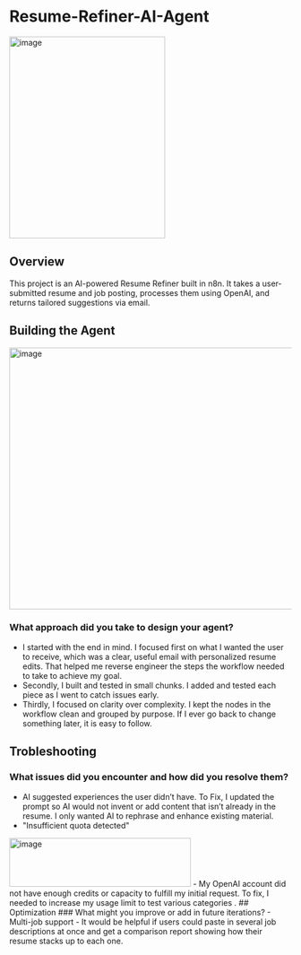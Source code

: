 # Resume-Refiner-AI-Agent
<img width="278" height="360" alt="image" src="https://github.com/user-attachments/assets/ad2f7b3a-1a4d-4b2e-aeec-23ee9a252b8e" />

## Overview
This project is an AI-powered Resume Refiner built in n8n. It takes a user-submitted resume and job posting, processes them using OpenAI, and returns tailored suggestions via email.
## Building the Agent
<img width="1158" height="467" alt="image" src="https://github.com/user-attachments/assets/bb37e86b-b8c7-4bc5-8ee4-5aff469d1df0" />

### What approach did you take to design your agent? 
- I started with the end in mind. I focused first on what I wanted the user to receive, which was a clear, useful email with personalized resume edits. That helped me reverse engineer the steps the workflow needed to take to achieve my goal.
- Secondly, I built and tested in small chunks. I added and tested each piece as I went to catch issues early.
- Thirdly, I focused on clarity over complexity. I kept the nodes in the workflow clean and grouped by purpose. If I ever go back to change something later, it is easy to follow.
## Trobleshooting
### What issues did you encounter and how did you resolve them?
- AI suggested experiences the user didn’t have. To Fix, I updated the prompt so AI would not invent or add content that isn’t already in the resume. I only wanted AI to rephrase and enhance existing material.
- "Insufficient quota detected"
<img width="324" height="87" alt="image" src="https://github.com/user-attachments/assets/7a4320f1-1ceb-44ca-a604-582f04074b85" />
    - My OpenAI account did not have enough credits or capacity to fulfill my initial request.  To fix, I needed to increase my usage limit to test various categories .
## Optimization
### What might you improve or add in future iterations?
- Multi-job support
  - It would be helpful if users could paste in several job descriptions at once and get a comparison report showing how their resume stacks up to each one.
